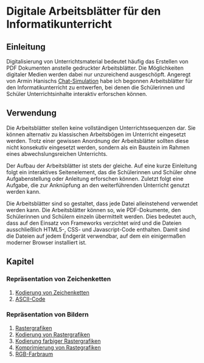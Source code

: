 # Digitale Arbeits&shy;blätter für den Informatik&shy;unterricht

## Einleitung
Digitalisierung von Unterrichtsmaterial bedeutet häufig das Erstellen von PDF Dokumenten anstelle gedruckter Arbeitsblätter. Die Möglichkeiten digitaler Medien werden dabei nur unzureichend ausgeschöpft. Angeregt von Armin Hanischs [Chat-Simulation](https://www.arminhanisch.de/2019/02/chats-simulieren/) habe ich begonnen Arbeitsblätter für den Informatikunterricht zu entwerfen, bei denen die Schülerinnen und Schüler Unterrichtsinhalte interaktiv erforschen können.

## Verwendung
Die Arbeitsblätter stellen keine vollständigen Unterrichtssequenzen dar. Sie können alternativ zu klassischen Arbeitsbögen im Unterricht eingesetzt werden. Trotz einer gewissen Anordnung der Arbeitsblätter sollten diese nicht konsekutiv eingesetzt werden, sondern als ein Baustein im Rahmen eines abwechslungsreichen Unterrichts.

Der Aufbau der Arbeitsblätter ist stets der gleiche. Auf eine kurze Einleitung folgt ein interaktives Seitenelement, das die Schülerinnen und Schüler ohne Aufgabenstellung oder Anleitung erforschen können. Zuletzt folgt eine Aufgabe, die zur Anknüpfung an den weiterführenden Unterricht genutzt werden kann.

Die Arbeitsblätter sind so gestaltet, dass jede Datei alleinstehend verwendet werden kann. Die Arbeitsblätter können so, wie PDF-Dokumente, den Schülerinnen und Schülern einzeln übermittelt werden. Dies bedeutet auch, dass auf den Einsatz von Frameworks verzichtet wird und die Dateien ausschließlich HTML5-, CSS- und Javascript-Code enthalten. Damit sind die Dateien auf jedem Endgerät verwendbar, auf dem ein einigermaßen moderner Browser installiert ist.

## Kapitel
### Repräsentation von Zeichenketten
1. [Kodierung von Zeichenketten](https://htmlpreview.github.io/?https://github.com/philipp-moeller/exploreCS/blob/master/kodierung_zeichenketten.htm)
2. [ASCII-Code](https://htmlpreview.github.io/?https://github.com/philipp-moeller/exploreCS/blob/master/ascii_code.htm)
### Repräsentation von Bildern
1. [Rastergrafiken](https://htmlpreview.github.io/?https://github.com/philipp-moeller/exploreCS/blob/master/rastergrafiken.htm)
2. [Kodierung von Rastergrafiken](https://htmlpreview.github.io/?https://github.com/philipp-moeller/exploreCS/blob/master/kodierung_rastergrafiken.htm)
3. [Kodierung farbiger Rastergrafiken](https://htmlpreview.github.io/?https://github.com/philipp-moeller/exploreCS/blob/master/farbige_rastergrafiken.htm)
4. [Komprimierung von Rastegrafiken](https://htmlpreview.github.io/?https://github.com/philipp-moeller/exploreCS/blob/master/komprimierung_rastergrafiken.htm)
5. [RGB-Farbraum](https://htmlpreview.github.io/?https://github.com/philipp-moeller/exploreCS/blob/master/rgb_farbraum.htm)
